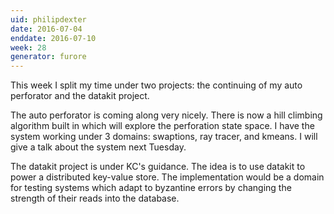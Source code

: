 ```yaml
---
uid: philipdexter
date: 2016-07-04
enddate: 2016-07-10
week: 28
generator: furore
---
```


This week I split my time under two projects: the continuing of my auto perforator and the datakit project.

The auto perforator is coming along very nicely. There is now a hill climbing algorithm built in which will explore the perforation state space. I have the system working under 3 domains: swaptions, ray tracer, and kmeans. I will give a talk about the system next Tuesday.

The datakit project is under KC's guidance. The idea is to use datakit to power a distributed key-value store. The implementation would be a domain for testing systems which adapt to byzantine errors by changing the strength of their reads into the database.

